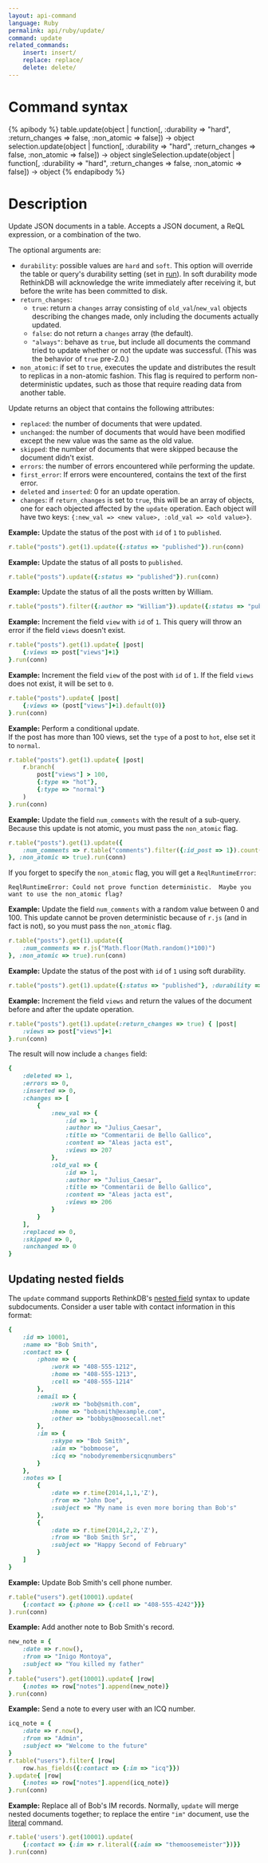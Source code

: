 ```yaml
---
layout: api-command
language: Ruby
permalink: api/ruby/update/
command: update
related_commands:
    insert: insert/
    replace: replace/
    delete: delete/
---
```



# Command syntax #

{% apibody %}
table.update(object | function[, :durability => "hard", :return_changes => false, :non_atomic => false])
    &rarr; object
selection.update(object | function[, :durability => "hard", :return_changes => false, :non_atomic => false])
    &rarr; object
singleSelection.update(object | function[, :durability => "hard", :return_changes => false, :non_atomic => false])
    &rarr; object
{% endapibody %}


# Description #

Update JSON documents in a table. Accepts a JSON document, a ReQL expression, or a combination of the two.

The optional arguments are:

- `durability`: possible values are `hard` and `soft`. This option will override the table or query's durability setting (set in [run](/api/ruby/run/)). In soft durability mode RethinkDB will acknowledge the write immediately after receiving it, but before the write has been committed to disk.
- `return_changes`:
    - `true`: return a `changes` array consisting of `old_val`/`new_val` objects describing the changes made, only including the documents actually updated.
    - `false`: do not return a `changes` array (the default).
    - `"always"`: behave as `true`, but include all documents the command tried to update whether or not the update was successful. (This was the behavior of `true` pre-2.0.)
- `non_atomic`: if set to `true`, executes the update and distributes the result to replicas in a non-atomic fashion. This flag is required to perform non-deterministic updates, such as those that require reading data from another table.

Update returns an object that contains the following attributes:

- `replaced`: the number of documents that were updated.
- `unchanged`: the number of documents that would have been modified except the new value was the same as the old value.
- `skipped`: the number of documents that were skipped because the document didn't exist.
- `errors`: the number of errors encountered while performing the update.
- `first_error`: If errors were encountered, contains the text of the first error.
- `deleted` and `inserted`: 0 for an update operation.
- `changes`: if `return_changes` is set to `true`, this will be an array of objects, one for each objected affected by the `update` operation. Each object will have two keys: `{:new_val => <new value>, :old_val => <old value>}`.


__Example:__ Update the status of the post with `id` of `1` to `published`.

```rb
r.table("posts").get(1).update({:status => "published"}).run(conn)
```

__Example:__ Update the status of all posts to `published`.

```rb
r.table("posts").update({:status => "published"}).run(conn)
```

__Example:__ Update the status of all the posts written by William.

```rb
r.table("posts").filter({:author => "William"}).update({:status => "published"}).run(conn)
```

__Example:__ Increment the field `view` with `id` of `1`.
This query will throw an error if the field `views` doesn't exist.

```rb
r.table("posts").get(1).update{ |post|
    {:views => post["views"]+1}
}.run(conn)
```

__Example:__ Increment the field `view` of the post with `id` of `1`.
If the field `views` does not exist, it will be set to `0`.

```rb
r.table("posts").update{ |post|
    {:views => (post["views"]+1).default(0)}
}.run(conn)
```

__Example:__ Perform a conditional update.  
If the post has more than 100 views, set the `type` of a post to `hot`, else set it to `normal`.

```rb
r.table("posts").get(1).update{ |post|
    r.branch(
        post["views"] > 100,
        {:type => "hot"},
        {:type => "normal"}
    )
}.run(conn)
```

__Example:__ Update the field `num_comments` with the result of a sub-query. Because this update is not atomic, you must pass the `non_atomic` flag.

```rb
r.table("posts").get(1).update({
    :num_comments => r.table("comments").filter({:id_post => 1}).count()
}, :non_atomic => true).run(conn)
```

If you forget to specify the `non_atomic` flag, you will get a `ReqlRuntimeError`:

```
ReqlRuntimeError: Could not prove function deterministic.  Maybe you want to use the non_atomic flag? 
```

__Example:__ Update the field `num_comments` with a random value between 0 and 100. This update cannot be proven deterministic because of `r.js` (and in fact is not), so you must pass the `non_atomic` flag.

```rb
r.table("posts").get(1).update({
    :num_comments => r.js("Math.floor(Math.random()*100)")
}, :non_atomic => true).run(conn)
```

__Example:__ Update the status of the post with `id` of `1` using soft durability.

```rb
r.table("posts").get(1).update({:status => "published"}, :durability => "soft").run(conn)
```

__Example:__ Increment the field `views` and return the values of the document before and after the update operation.

```rb
r.table("posts").get(1).update(:return_changes => true) { |post|
    :views => post["views"]+1
}.run(conn)
```

The result will now include a `changes` field:

```rb
{
    :deleted => 1,
    :errors => 0,
    :inserted => 0,
    :changes => [
        {
            :new_val => {
                :id => 1,
                :author => "Julius_Caesar",
                :title => "Commentarii de Bello Gallico",
                :content => "Aleas jacta est",
                :views => 207
            },
            :old_val => {
                :id => 1,
                :author => "Julius_Caesar",
                :title => "Commentarii de Bello Gallico",
                :content => "Aleas jacta est",
                :views => 206
            }
        }
    ],
    :replaced => 0,
    :skipped => 0,
    :unchanged => 0
}
```

## Updating nested fields ##

The `update` command supports RethinkDB's [nested field][nf] syntax to update subdocuments. Consider a user table with contact information in this format:

[nf]: /docs/nested-fields/ruby

```rb
{
    :id => 10001,
    :name => "Bob Smith",
    :contact => {
        :phone => {
            :work => "408-555-1212",
            :home => "408-555-1213",
            :cell => "408-555-1214"
        },
        :email => {
            :work => "bob@smith.com",
            :home => "bobsmith@example.com",
            :other => "bobbys@moosecall.net"
        },
        :im => {
            :skype => "Bob Smith",
            :aim => "bobmoose",
            :icq => "nobodyremembersicqnumbers"
        }
    },
    :notes => [
        {
            :date => r.time(2014,1,1,'Z'),
            :from => "John Doe",
            :subject => "My name is even more boring than Bob's"
        },
        {
            :date => r.time(2014,2,2,'Z'),
            :from => "Bob Smith Sr",
            :subject => "Happy Second of February"
        }
    ]
}
```

__Example:__ Update Bob Smith's cell phone number.

```rb
r.table("users").get(10001).update(
    {:contact => {:phone => {:cell => "408-555-4242"}}}
).run(conn)
```

__Example:__ Add another note to Bob Smith's record.

```rb
new_note = {
    :date => r.now(),
    :from => "Inigo Montoya",
    :subject => "You killed my father"
}
r.table("users").get(10001).update{ |row|
    {:notes => row["notes"].append(new_note)}
}.run(conn)
```

__Example:__ Send a note to every user with an ICQ number.

```rb
icq_note = {
    :date => r.now(),
    :from => "Admin",
    :subject => "Welcome to the future"
}
r.table("users").filter{ |row|
    row.has_fields({:contact => {:im => "icq"}})
}.update{ |row|
    {:notes => row["notes"].append(icq_note)}
}.run(conn)
```

__Example:__ Replace all of Bob's IM records. Normally, `update` will merge nested documents together; to replace the entire `"im"` document, use the [literal][] command.

[literal]: /api/ruby/literal/

```rb
r.table('users').get(10001).update(
    {:contact => {:im => r.literal({:aim => "themoosemeister"})}}
).run(conn)
```
